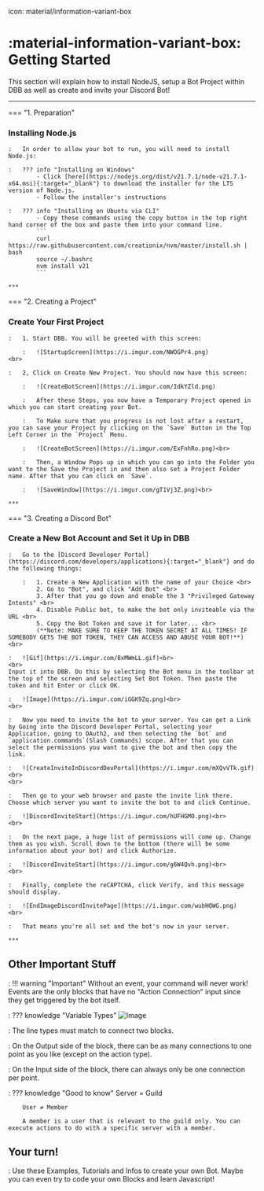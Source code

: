 icon: material/information-variant-box

# :material-information-variant-box: Getting Started
This section will explain how to install NodeJS, setup a Bot Project within DBB as well as create and invite your Discord Bot!  
***

=== "1. Preparation"
    <h3>Installing Node.js</h3>

    :   In order to allow your bot to run, you will need to install Node.js:

    :   ??? info "Installing on Windows"
            - Click [here](https://nodejs.org/dist/v21.7.1/node-v21.7.1-x64.msi){:target="_blank"} to download the installer for the LTS version of Node.js.
            - Follow the installer's instructions

    :   ??? info "Installing on Ubuntu via CLI"
            - Copy these commands using the copy button in the top right hand corner of the box and paste them into your command line.
            ```
            curl https://raw.githubusercontent.com/creationix/nvm/master/install.sh | bash
            source ~/.bashrc
            nvm install v21
            ```

    ***

=== "2. Creating a Project"
    <h3>Create Your First Project</h3>

    :   1. Start DBB. You will be greeted with this screen:

        :   ![StartupScreen](https://i.imgur.com/NWOGPr4.png)
    <br>

    :   2, Click on Create New Project. You should now have this screen:

        :   ![CreateBotScreen](https://i.imgur.com/IdkYZld.png)
    
        :   After these Steps, you now have a Temporary Project opened in which you can start creating your Bot.

        :   To Make sure that you progress is not lost after a restart, you can save your Project by clicking on the `Save` Button in the Top Left Corner in the `Project` Menu.

        :   ![CreateBotScreen](https://i.imgur.com/ExFnhRo.png)<br>

        :   Then, a Window Pops up in which you can go into the Folder you want to the Save the Project in and then also set a Project Folder name. After that you can click on `Save`.

        :   ![SaveWindow](https://i.imgur.com/gT1Vj3Z.png)<br>

    ***

=== "3. Creating a Discord Bot"
    <h3>Create a New Bot Account and Set it Up in DBB</h3>

    :   Go to the [Discord Developer Portal](https://discord.com/developers/applications){:target="_blank"} and do the following things:

        :   1. Create a New Application with the name of your Choice <br>
            2. Go to "Bot", and click "Add Bot" <br>
            3. After that you go down and enable the 3 "Privileged Gateway Intents" <br>
            4. Disable Public bot, to make the bot only inviteable via the URL <br>
            5. Copy the Bot Token and save it for later... <br>
            (**Note: MAKE SURE TO KEEP THE TOKEN SECRET AT ALL TIMES! IF SOMEBODY GETS THE BOT TOKEN, THEY CAN ACCESS AND ABUSE YOUR BOT!**) <br>

    :   ![Gif](https://i.imgur.com/8xMWmLL.gif)<br>
    <br>
    Input it into DBB. Do this by selecting the Bot menu in the toolbar at the top of the screen and selecting Set Bot Token. Then paste the token and hit Enter or click OK.

    :   ![Image](https://i.imgur.com/iGGK9Zq.png)<br>
    <br>

    :   Now you need to invite the bot to your server. You can get a Link by Going into the Discord Developer Portal, selecting your Application, going to OAuth2, and then selecting the `bot` and `application.commands`(Slash Commands) scope. After that you can select the permissions you want to give the bot and then copy the link.

    :   ![CreateInviteInDiscordDevPortal](https://i.imgur.com/mXQvVTk.gif)<br>
    <br>

    :   Then go to your web browser and paste the invite link there. Choose which server you want to invite the bot to and click Continue.

    :   ![DiscordInviteStart](https://i.imgur.com/hUFHGMO.png)<br>
    <br>

    :   On the next page, a huge list of permissions will come up. Change them as you wish. Scroll down to the bottom (there will be some information about your bot) and click Authorize.

    :   ![DiscordInviteStart](https://i.imgur.com/g6W4Qvh.png)<br>
    <br>

    :   Finally, complete the reCAPTCHA, click Verify, and this message should display.

    :   ![EndImageDiscordInvitePage](https://i.imgur.com/wubHQWG.png)
    <br>

    :   That means you're all set and the bot's now in your server.

    ***

## Other Important Stuff

:   !!! warning "Important"
        Without an event, your command will never work! Events are the only blocks that have no "Action Connection" input since they get triggered by the bot itself.

:   ??? knowledge "Variable Types"
        ![Image](https://i.imgur.com/1n2IEHy.jpeg)

:   The line types must match to connect two blocks.

:   On the Output side of the block, there can be as many connections to one point as you like (except on the action type).

:   On the Input side of the block, there can always only be one connection per point.

:   ??? knowledge "Good to know"
        Server = Guild

        User ≠ Member

        A member is a user that is relevant to the guild only. You can execute actions to do with a specific server with a member.

## Your turn!
:   Use these Examples, Tutorials and Infos to create your own Bot. Maybe you can even try to code your own Blocks and learn Javascript!
